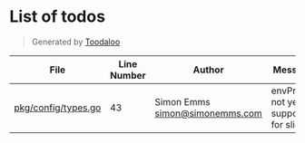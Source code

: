 # List of todos

> Generated by [Toodaloo](https://toodaloo.dev)

| File | Line Number | Author | Message |
| --- | --- | --- | --- |
| [pkg/config/types.go](pkg/config/types.go#L43) | 43 | Simon Emms <simon@simonemms.com> | envPrefix not yet supported for slices |
